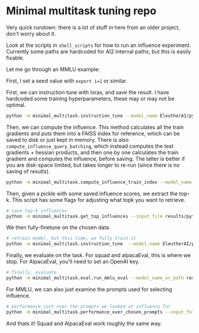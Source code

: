 # Minimal multitask tuning repo

Very quick rundown: there is a lot of stuff in here from an older project, don't worry about it.

Look at the scripts in `shell_scripts` for how to run an influence experiment. Currently some paths are hardcoded for AI2 internal paths, but this is easily fixable.

Let me go through an MMLU example:

First, I set a seed value with `export i=1` or similar.

First, we can instruction tune with loras, and save the result. I have hardcoded some training hyperparameters, these may or may not be optimal.
```bash
python -m minimal_multitask.instruction_tune --model_name EleutherAI/pythia-70m --lora_rank 1 --save_dir results/pythia_70m/lora_test_${i}
```

Then, we can compute the influence. This method calculates all the train gradients and puts them into a FAISS index for reference, which can be saved to disk or just kept in memory. There is also `compute_influence_query_batching`, which instead computes the test gradients + hessian products, and then one by one calculates the train gradient and computes the influence, before saving. The latter is better if you are disk-space limited, but takes longer to re-run (since there is no saving of results).
```bash
python -m minimal_multitask.compute_influence_train_index --model_name results/pythia_70m/lora_test_${i} --top_k 1000 --instance_to_influences results/pythia_70m/lora_test_top_1000_influences_${i}.pkl --seed $i --eval_dataset mmlu --index_path index_${i}.faiss --save_index
```

Then, given a pickle with some saved influence scores, we extract the top-k. This script has some flags for adjusting what topk you want to retrieve.
```bash
# save top-k influences
python -m minimal_multitask.get_top_influences --input_file results/pythia_70m/lora_test_top_1000_influences_${i}.pkl --output_file results/pythia_70m/lora_saved_instances_${i}.json
```

We then fully-finetune on the chosen data.
```bash
# retrain model, but this time, we fully train it
python -m minimal_multitask.instruction_tune  --model_name EleutherAI/pythia-70m --saved_instances results/pythia_70m/lora_saved_instances_${i}.json --save_dir results/pythia_70m/lora_influence_test_${i} --use_fast_tokenizer
```

Finally, we evaluate on the task. For squad and alpacaEval, this is where we stop. For AlpacaEval, you'll need to set an OpenAI key.
```bash
# finally, evaluate.
python -m minimal_multitask.eval.run_mmlu_eval --model_name_or_path results/pythia_70m/lora_influence_test_${i} --save_dir results/pythia_70m/lora_mmlu_results_${i} --eval_batch_size 4 --use_chat_format
```

For MMLU, we can also just examine the prompts used for selecting influence.
```bash
# performance just over the prompts we looked at influence for
python -m minimal_multitask.performance_over_chosen_prompts --input_folder results/pythia_70m/lora_mmlu_results_${i}
```

And thats it! Squad and AlpacaEval work roughly the same way.
